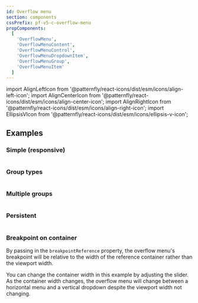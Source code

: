 ```yaml
---
id: Overflow menu
section: components
cssPrefix: pf-v5-c-overflow-menu
propComponents:
  [
    'OverflowMenu',
    'OverflowMenuContent',
    'OverflowMenuControl',
    'OverflowMenuDropdownItem',
    'OverflowMenuGroup',
    'OverflowMenuItem'
  ]
---
```


import AlignLeftIcon from '@patternfly/react-icons/dist/esm/icons/align-left-icon';
import AlignCenterIcon from '@patternfly/react-icons/dist/esm/icons/align-center-icon';
import AlignRightIcon from '@patternfly/react-icons/dist/esm/icons/align-right-icon';
import EllipsisVIcon from '@patternfly/react-icons/dist/esm/icons/ellipsis-v-icon';

## Examples

### Simple (responsive)

```ts file="./OverflowMenuSimple.tsx"

```

### Group types

```ts file="./OverflowMenuGroupTypes.tsx"

```

### Multiple groups

```ts file="./OverflowMenuMultiGroup.tsx"

```

### Persistent

```ts file="./OverflowMenuPersistent.tsx"

```

### Breakpoint on container

By passing in the `breakpointReference` property, the overflow menu's breakpoint will be relative to the width of the reference container rather than the viewport width.

You can change the container width in this example by adjusting the slider. As the container width changes, the overflow menu will change between a horizontal menu and a vertical dropdown despite the viewport width not changing.

```ts file="./OverflowMenuBreakpointOnContainer.tsx"

```
